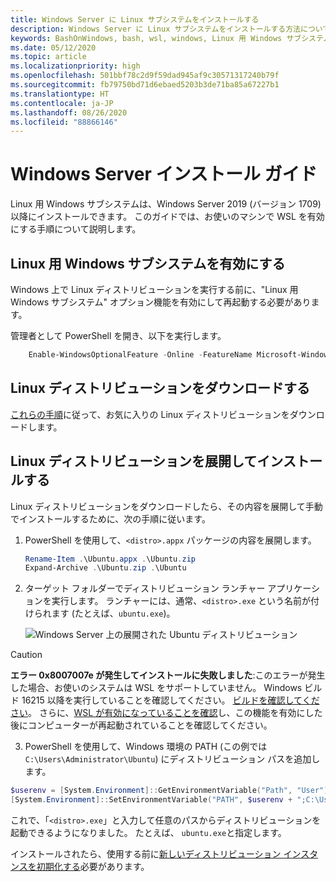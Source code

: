 ```yaml
---
title: Windows Server に Linux サブシステムをインストールする
description: Windows Server に Linux サブシステムをインストールする方法について説明します。 WSL は、Windows Server 2019 (バージョン 1709) 以降にインストールできます。
keywords: BashOnWindows, bash, wsl, windows, Linux 用 Windows サブシステム, windowssubsystem, ubuntu, windows server
ms.date: 05/12/2020
ms.topic: article
ms.localizationpriority: high
ms.openlocfilehash: 501bbf78c2d9f59dad945af9c30571317240b79f
ms.sourcegitcommit: fb79750bd71d6ebaed5203b3de71ba85a67227b1
ms.translationtype: HT
ms.contentlocale: ja-JP
ms.lasthandoff: 08/26/2020
ms.locfileid: "88866146"
---
```

# <a name="windows-server-installation-guide"></a>Windows Server インストール ガイド

Linux 用 Windows サブシステムは、Windows Server 2019 (バージョン 1709) 以降にインストールできます。 このガイドでは、お使いのマシンで WSL を有効にする手順について説明します。

## <a name="enable-the-windows-subsystem-for-linux"></a>Linux 用 Windows サブシステムを有効にする

Windows 上で Linux ディストリビューションを実行する前に、"Linux 用 Windows サブシステム" オプション機能を有効にして再起動する必要があります。

管理者として PowerShell を開き、以下を実行します。

```powershell
    Enable-WindowsOptionalFeature -Online -FeatureName Microsoft-Windows-Subsystem-Linux

```

## <a name="download-a-linux-distribution"></a>Linux ディストリビューションをダウンロードする

[これらの手順](install-manual.md)に従って、お気に入りの Linux ディストリビューションをダウンロードします。

## <a name="extract-and-install-a-linux-distribution"></a>Linux ディストリビューションを展開してインストールする

Linux ディストリビューションをダウンロードしたら、その内容を展開して手動でインストールするために、次の手順に従います。

1. PowerShell を使用して、`<distro>.appx` パッケージの内容を展開します。

    ```powershell
    Rename-Item .\Ubuntu.appx .\Ubuntu.zip
    Expand-Archive .\Ubuntu.zip .\Ubuntu
    ```

2. ターゲット フォルダーでディストリビューション ランチャー アプリケーションを実行します。 ランチャーには、通常、`<distro>.exe` という名前が付けられます (たとえば、`ubuntu.exe`)。

    ![Windows Server 上の展開された Ubuntu ディストリビューション](media/server-appx-expand.png)

> [!CAUTION]
> **エラー 0x8007007e が発生してインストールに失敗しました**:このエラーが発生した場合、お使いのシステムは WSL をサポートしていません。 Windows ビルド 16215 以降を実行していることを確認してください。 [ビルドを確認してください](troubleshooting.md#check-your-build-number)。 さらに、[WSL が有効になっていることを確認](troubleshooting.md#confirm-wsl-is-enabled)し、この機能を有効にした後にコンピューターが再起動されていることを確認してください。  

3. PowerShell を使用して、Windows 環境の PATH (この例では `C:\Users\Administrator\Ubuntu`) にディストリビューション パスを追加します。

```powershell
$userenv = [System.Environment]::GetEnvironmentVariable("Path", "User")
[System.Environment]::SetEnvironmentVariable("PATH", $userenv + ";C:\Users\Administrator\Ubuntu", "User")
```

これで、「`<distro>.exe`」と入力して任意のパスからディストリビューションを起動できるようになりました。 たとえば、 `ubuntu.exe`と指定します。

インストールされたら、使用する前に[新しいディストリビューション インスタンスを初期化する](initialize-distro.md)必要があります。

